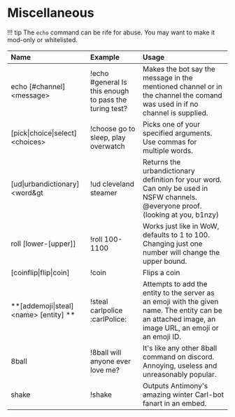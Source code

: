 # Miscellaneous

!!! tip
	The `echo` command can be rife for abuse. You may want to make it mod-only or whitelisted.

| Name | Example | Usage |
| :--- | :--- | :--- |
| echo [\#channel] &lt;message&gt; | !echo \#general Is this enough to pass the turing test? | Makes the bot say the message in the mentioned channel or in the channel the comand was used in if no channel is supplied. |
| [pick\|choice\|select] &lt;choices&gt; | !choose go to sleep, play overwatch | Picks one of your specified arguments. Use commas for multiple words. |
| [ud\|urbandictionary] &lt;word&gt | !ud cleveland steamer | Returns the urbandictionary definition for your word. Can only be used in NSFW channels. @everyone proof. (looking at you, b1nzy) |
| roll [lower-[upper]] | !roll 100-1100 | Works just like in WoW, defaults to 1 to 100. Changing just one number will change the upper bound. |
| [coinflip\|flip\|coin] | !coin | Flips a coin |
| **[addemoji\|steal] &lt;name&gt; [entity] ** | !steal carlpolice :carlPolice: | Attempts to add the entity to the server as an emoji with the given name. The entity can be an attached image, an image URL, an emoji or an emoji ID. |
| 8ball | !8ball will anyone ever love me? | It's like any other 8ball command on discord. Annoying, useless and unreasonably popular. |
| shake | !shake | Outputs Antimony's amazing winter Carl-bot fanart in an embed. |